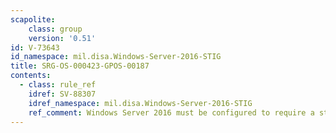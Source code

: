 ```yaml
---
scapolite:
    class: group
    version: '0.51'
id: V-73643
id_namespace: mil.disa.Windows-Server-2016-STIG
title: SRG-OS-000423-GPOS-00187
contents:
  - class: rule_ref
    idref: SV-88307
    idref_namespace: mil.disa.Windows-Server-2016-STIG
    ref_comment: Windows Server 2016 must be configured to require a strong  ...
---
```


